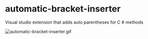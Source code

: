 # automatic-bracket-inserter
Visual studio extension that adds auto parentheses for C # methods

![automatic-bracket-inserter.gif](https://media.giphy.com/media/UUhisdWZAFoofy2giJ/giphy.gif)
